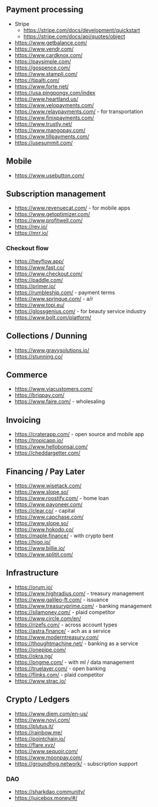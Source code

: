 
## Payment processing
* Stripe
    * https://stripe.com/docs/development/quickstart
    * https://stripe.com/docs/api/quotes/object
* https://www.getbalance.com/ 
* https://www.vendr.com/
* https://www.cardknox.com/
* https://paysimple.com/
* https://gospence.com/
* https://www.stampli.com/
* https://tipalti.com/
* https://www.forte.net/
* https://usa.pingpongx.com/index
* https://www.heartland.us/
* https://www.velopayments.com/
* https://www.relaypayments.com/ - for transportation
* https://www.finixpayments.com/
* https://www.trustly.net/
* https://www.mangopay.com/
* https://www.tillpayments.com/
* https://usesummit.com/

## Mobile
* https://www.usebutton.com/

## Subscription management
* https://www.revenuecat.com/ - for mobile apps
* https://www.getoptimizer.com/
* https://www.profitwell.com/
* https://rev.io/
* https://mrr.io/

### Checkout flow
* https://heyflow.app/
* https://www.fast.co/
* https://www.checkout.com/
* https://paddle.com/
* https://primer.io/
* https://rumbleship.com/ - payment terms
* https://www.sprinque.com/ - a/r
* https://www.topi.eu/
* https://glossgenius.com/ - for beauty service industry
* https://www.bolt.com/platform/

## Collections / Dunning
* https://www.gravysolutions.io/
* https://stunning.co/

## Commerce
* https://www.viacustomers.com/
* https://briqpay.com/
* https://www.faire.com/ - wholesaling

## Invoicing
* https://craterapp.com/ - open source and mobile app
* https://tropicapp.io/
* https://www.hellobonsai.com/
* https://cheddargetter.com/

## Financing / Pay Later
* https://www.wisetack.com/
* https://www.slope.so/
* https://www.roostify.com/ - home loan
* https://www.payoneer.com/
* https://clear.co/ - capital
* https://www.capchase.com/
* https://www.slope.so/
* https://www.hokodo.co/
* https://maple.finance/ - with crypto bent
* https://higo.io/
* https://www.billie.io/
* https://www.splitit.com/

## Infrastructure
* https://orum.io/
* https://www.highradius.com/ - treasury management
* https://www.galileo-ft.com/ - issuance
* https://www.treasuryprime.com/ - banking management
* https://silamoney.com/ - plaid competitor
* https://www.circle.com/en/
* https://rizefs.com/ - across account types
* https://astra.finance/ - ach as a service
* https://www.moderntreasury.com/
* https://thoughtmachine.net/ - banking as a service
* https://onepipe.com/
* https://okra.ng/
* https://pngme.com/ - with ml / data management
* https://truelayer.com/ - open banking
* https://flinks.com/ - plaid competitor
* https://www.strac.io/

## Crypto / Ledgers
* https://www.diem.com/en-us/
* https://www.novi.com/
* https://plutus.it/
* https://rainbow.me/
* https://pointchain.io/ 
* https://flare.xyz/
* https://www.sequoir.com/
* https://www.moonpay.com/
* https://groundhog.network/ - subscription support

### DAO
* https://sharkdao.community/
* https://juicebox.money/#/